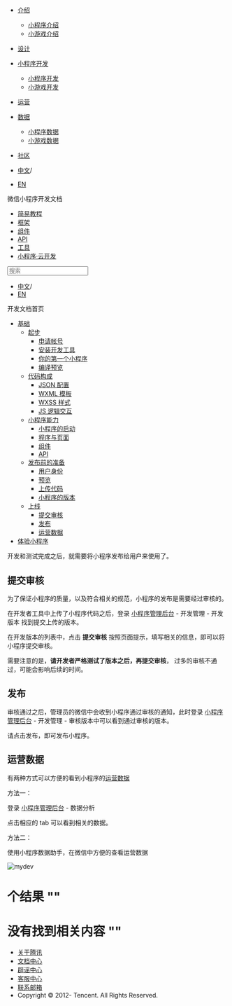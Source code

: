 <div class="book with-summary">

<div class="head">

<div class="head_box">

# [](javascript:; "_('微信公众平台 小程序')")

<div class="header_ctrls">

*   [介绍](javascript:;)
    *   [小程序介绍](https://developers.weixin.qq.com/miniprogram/introduction/index.html?t=18091415)
    *   [小游戏介绍](https://developers.weixin.qq.com/minigame/introduction/index.html?t=18091415)
*   [设计](https://developers.weixin.qq.com/miniprogram/design/index.html?t=18091415)
*   [小程序开发](javascript:;)
    *   [小程序开发](https://developers.weixin.qq.com/miniprogram/dev/index.html?t=18091415)
    *   [小游戏开发](https://developers.weixin.qq.com/minigame/dev/index.html?t=18091415)
*   [运营](https://developers.weixin.qq.com/miniprogram/product/index.html?t=18091415)
*   [数据](javascript:;)
    *   [小程序数据](https://developers.weixin.qq.com/miniprogram/analysis/index.html?t=18091415)
    *   [小游戏数据](https://developers.weixin.qq.com/minigame/analysis/index.html?t=18091415)
*   [社区](https://developers.weixin.qq.com/)

*   [中文](https://developers.weixin.qq.com/miniprogram/dev/quickstart/basic/release.html?t=18091415)<span class="split-line">/</span>
*   [EN](https://developers.weixin.qq.com/miniprogram/en/dev/quickstart/basic/release.html?t=18091415)

</div>

</div>

</div>

<div class="sub_nav_box">

<div class="sub_nav_inner">

<div class="book-summary-opr" id="js-book-summary-opr"><a class="book-summary-btn"></a></div>

<div class="top_sub_nav">

<div class="top_title_wap"><span class="icon_title icon_dev"></span>

微信小程序开发文档

</div>

*   [简易教程](../../)
*   [框架](../../framework/MINA.html)
*   [组件](../../component/)
*   [API](../../api/network/download/wx.downloadFile.html)
*   [工具](../../devtools/devtools.html)
*   [小程序·云开发](../../wxcloud/basis/getting-started.html)

</div>

<div id="book-search-input" role="search">

<form><label for="search-input" class="search-icon" id="js-search-icon"></label><input type="text" id="search-input" name="search-input" placeholder="搜索"> </form>

</div>

*   [中文](https://developers.weixin.qq.com/miniprogram/dev/quickstart/basic/release.html?t=18091415)<span class="split-line">/</span>
*   [EN](https://developers.weixin.qq.com/miniprogram/en/dev/quickstart/basic/release.html?t=18091415)

</div>

</div>

<div class="book-summary">

<div class="book-summary-home" id="js-summary-home"><a><span class="icon_home_s icon_dev"></span><span class="s_title_2">开发文档首页</span></a></div>

<nav role="navigation">

*   [基础](../../)
    *   [起步](../../)
        *   [申请帐号](../../#申请帐号)
        *   [安装开发工具](../../#安装开发工具)
        *   [你的第一个小程序](../../#你的第一个小程序)
        *   [编译预览](../../#编译预览)
    *   [代码构成](./file.html)
        *   [JSON 配置](./file.html#json-配置)
        *   [WXML 模板](./file.html#wxml-模板)
        *   [WXSS 样式](./file.html#wxss-样式)
        *   [JS 逻辑交互](./file.html#js-交互逻辑)
    *   [小程序能力](./framework.html)
        *   [小程序的启动](./framework.html#小程序的启动)
        *   [程序与页面](./framework.html#程序与页面)
        *   [组件](./framework.html#组件)
        *   [API](./framework.html#api)
    *   [发布前的准备](./role.html)
        *   [用户身份](./role.html#用户身份)
        *   [预览](./role.html#预览)
        *   [上传代码](./role.html#上传代码)
        *   [小程序的版本](./role.html#小程序的版本)
    *   [上线](./release.html)
        *   [提交审核](./release.html#提交审核)
        *   [发布](./release.html#发布)
        *   [运营数据](./release.html#运营数据)
*   [体验小程序](../../demo.html)

</nav>

</div>

<div class="book-body">

<div class="body-inner">

<div class="page-wrapper" tabindex="-1" role="main">

<div class="page-inner">

<div id="book-search-results">

<div class="search-noresults">

<section class="normal markdown-section">

开发和测试完成之后，就需要将小程序发布给用户来使用了。

## 提交审核

为了保证小程序的质量，以及符合相关的规范，小程序的发布是需要经过审核的。

在开发者工具中上传了小程序代码之后，登录 [小程序管理后台](https://mp.weixin.qq.com) - 开发管理 - 开发版本 找到提交上传的版本。

在开发版本的列表中，点击 **提交审核** 按照页面提示，填写相关的信息，即可以将小程序提交审核。

需要注意的是，**请开发者严格测试了版本之后，再提交审核**， 过多的审核不通过，可能会影响后续的时间。

## 发布

审核通过之后，管理员的微信中会收到小程序通过审核的通知，此时登录 [小程序管理后台](https://mp.weixin.qq.com) - 开发管理 - 审核版本中可以看到通过审核的版本。

请点击发布，即可发布小程序。

## 运营数据

有两种方式可以方便的看到小程序的[运营数据](https://developers.weixin.qq.com/miniprogram/analysis/index.html?t=18091415)

方法一：

登录 [小程序管理后台](https://mp.weixin.qq.com) - 数据分析

点击相应的 tab 可以看到相关的数据。

方法二：

使用小程序数据助手，在微信中方便的查看运营数据

![mydev](https://developers.weixin.qq.com/miniprogram/dev/image/quickstart/mydata.jpeg?t=18091415)

</section>

</div>

<div class="search-results">

<div class="has-results">

# <span class="search-results-count"></span>个结果 "<span class="search-query"></span>"

</div>

<div class="no-results">

# 没有找到相关内容 "<span class="search-query"></span>"

</div>

</div>

</div>

</div>

</div>

<div class="foot" id="footer">

*   [关于腾讯](https://www.tencent.com/)
*   [文档中心](https://developers.weixin.qq.com/miniprogram/introduction/index.html)
*   [辟谣中心](https://mp.weixin.qq.com/cgi-bin/opshowpage?action=dispelinfo)
*   [客服中心](https://kf.qq.com/product/wx_xcx.html)
*   [联系邮箱](mailto:weixinmp@qq.com)
*   Copyright © 2012-<span id="s_copyright_year"></span> Tencent. All Rights Reserved.

</div>

</div>

[](./role.html)</div>

</div>